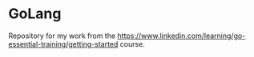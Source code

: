 # GoLang
Repository for my work from the https://www.linkedin.com/learning/go-essential-training/getting-started course.
